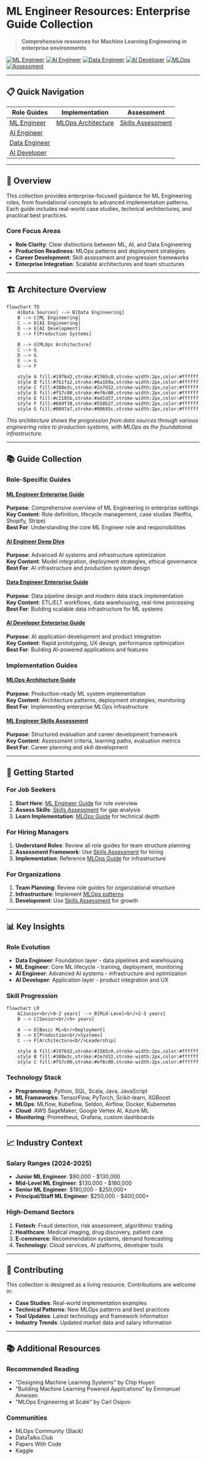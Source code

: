 # ML Engineer Resources: Enterprise Guide Collection

> **Comprehensive resources for Machine Learning Engineering in enterprise environments**

[![ML Engineer](https://img.shields.io/badge/Role-ML%20Engineer-blue)](ml_engineer_enterprise.md)
[![AI Engineer](https://img.shields.io/badge/Role-AI%20Engineer-purple)](ai_engineer_deepdive.md)
[![Data Engineer](https://img.shields.io/badge/Role-Data%20Engineer-green)](data_engineer_enterprise.md)
[![AI Developer](https://img.shields.io/badge/Role-AI%20Developer-red)](ai_developer_enterprise.md)
[![MLOps](https://img.shields.io/badge/Guide-MLOps-orange)](mlops_architecture_guide.md)
[![Assessment](https://img.shields.io/badge/Tool-Skills%20Assessment-teal)](ml_engineer_skills_assessment.md)

---

## 📋 Quick Navigation

| **Role Guides** | **Implementation** | **Assessment** |
|-----------------|-------------------|----------------|
| [ML Engineer](ml_engineer_enterprise.md) | [MLOps Architecture](mlops_architecture_guide.md) | [Skills Assessment](ml_engineer_skills_assessment.md) |
| [AI Engineer](ai_engineer_deepdive.md) | | |
| [Data Engineer](data_engineer_enterprise.md) | | |
| [AI Developer](ai_developer_enterprise.md) | | |

---

## 🎯 Overview

This collection provides enterprise-focused guidance for ML Engineering roles, from foundational concepts to advanced implementation patterns. Each guide includes real-world case studies, technical architectures, and practical best practices.

### **Core Focus Areas**
- **Role Clarity**: Clear distinctions between ML, AI, and Data Engineering
- **Production Readiness**: MLOps patterns and deployment strategies  
- **Career Development**: Skill assessment and progression frameworks
- **Enterprise Integration**: Scalable architectures and team structures

---

## 🏗️ Architecture Overview

```mermaid
flowchart TD
    A[Data Sources] --> B[Data Engineering]
    B --> C[ML Engineering]
    C --> D[AI Engineering]
    D --> E[AI Development]
    E --> F[Production Systems]
    
    B --> G[MLOps Architecture]
    C --> G
    D --> G
    E --> G
    G --> F
    
    style A fill:#1976d2,stroke:#1565c0,stroke-width:2px,color:#ffffff
    style B fill:#7b1fa2,stroke:#6a1b9a,stroke-width:2px,color:#ffffff
    style C fill:#388e3c,stroke:#2e7d32,stroke-width:2px,color:#ffffff
    style D fill:#f57c00,stroke:#ef6c00,stroke-width:2px,color:#ffffff
    style E fill:#c2185b,stroke:#ad1457,stroke-width:2px,color:#ffffff
    style F fill:#689f38,stroke:#558b2f,stroke-width:2px,color:#ffffff
    style G fill:#0097a7,stroke:#00695c,stroke-width:2px,color:#ffffff
```

*This architecture shows the progression from data sources through various engineering roles to production systems, with MLOps as the foundational infrastructure.*

---

## 📚 Guide Collection

### **Role-Specific Guides**

#### [ML Engineer Enterprise Guide](ml_engineer_enterprise.md)
**Purpose**: Comprehensive overview of ML Engineering in enterprise settings  
**Key Content**: Role definition, lifecycle management, case studies (Netflix, Shopify, Stripe)  
**Best For**: Understanding the core ML Engineer role and responsibilities

#### [AI Engineer Deep Dive](ai_engineer_deepdive.md)  
**Purpose**: Advanced AI systems and infrastructure optimization  
**Key Content**: Model integration, deployment strategies, ethical governance  
**Best For**: AI infrastructure and production system design

#### [Data Engineer Enterprise Guide](data_engineer_enterprise.md)
**Purpose**: Data pipeline design and modern data stack implementation  
**Key Content**: ETL/ELT workflows, data warehousing, real-time processing  
**Best For**: Building scalable data infrastructure for ML systems

#### [AI Developer Enterprise Guide](ai_developer_enterprise.md)
**Purpose**: AI application development and product integration  
**Key Content**: Rapid prototyping, UX design, performance optimization  
**Best For**: Building AI-powered applications and features

### **Implementation Guides**

#### [MLOps Architecture Guide](mlops_architecture_guide.md)
**Purpose**: Production-ready ML system implementation  
**Key Content**: Architecture patterns, deployment strategies, monitoring  
**Best For**: Implementing enterprise MLOps infrastructure

#### [ML Engineer Skills Assessment](ml_engineer_skills_assessment.md)
**Purpose**: Structured evaluation and career development framework  
**Key Content**: Assessment criteria, learning paths, evaluation metrics  
**Best For**: Career planning and skill development

---

## 🚀 Getting Started

### **For Job Seekers**
1. **Start Here**: [ML Engineer Guide](ml_engineer_enterprise.md) for role overview
2. **Assess Skills**: [Skills Assessment](ml_engineer_skills_assessment.md) for gap analysis
3. **Learn Implementation**: [MLOps Guide](mlops_architecture_guide.md) for technical depth

### **For Hiring Managers**
1. **Understand Roles**: Review all role guides for team structure planning
2. **Assessment Framework**: Use [Skills Assessment](ml_engineer_skills_assessment.md) for hiring
3. **Implementation**: Reference [MLOps Guide](mlops_architecture_guide.md) for infrastructure

### **For Organizations**
1. **Team Planning**: Review role guides for organizational structure
2. **Infrastructure**: Implement [MLOps patterns](mlops_architecture_guide.md)
3. **Development**: Use [Skills Assessment](ml_engineer_skills_assessment.md) for growth

---

## 📊 Key Insights

### **Role Evolution**
- **Data Engineer**: Foundation layer - data pipelines and warehousing
- **ML Engineer**: Core ML lifecycle - training, deployment, monitoring  
- **AI Engineer**: Advanced AI systems - infrastructure and optimization
- **AI Developer**: Application layer - product integration and UX

### **Skill Progression**
```mermaid
flowchart LR
    A[Junior<br/>0-2 years] --> B[Mid-Level<br/>2-5 years]
    B --> C[Senior<br/>5+ years]
    
    A --> D[Basic ML<br/>Deployment]
    B --> E[Production<br/>Systems]
    C --> F[Architecture<br/>Leadership]
    
    style A fill:#1976d2,stroke:#1565c0,stroke-width:2px,color:#ffffff
    style B fill:#388e3c,stroke:#2e7d32,stroke-width:2px,color:#ffffff
    style C fill:#f57c00,stroke:#ef6c00,stroke-width:2px,color:#ffffff
```

### **Technology Stack**
- **Programming**: Python, SQL, Scala, Java, JavaScript
- **ML Frameworks**: TensorFlow, PyTorch, Scikit-learn, XGBoost
- **MLOps**: MLflow, Kubeflow, Seldon, Airflow, Docker, Kubernetes
- **Cloud**: AWS SageMaker, Google Vertex AI, Azure ML
- **Monitoring**: Prometheus, Grafana, custom dashboards

---

## 📈 Industry Context

### **Salary Ranges (2024-2025)**
- **Junior ML Engineer**: $90,000 - $130,000
- **Mid-Level ML Engineer**: $130,000 - $180,000  
- **Senior ML Engineer**: $180,000 - $250,000+
- **Principal/Staff ML Engineer**: $250,000 - $400,000+

### **High-Demand Sectors**
1. **Fintech**: Fraud detection, risk assessment, algorithmic trading
2. **Healthcare**: Medical imaging, drug discovery, patient care
3. **E-commerce**: Recommendation systems, demand forecasting
4. **Technology**: Cloud services, AI platforms, developer tools

---

## 📝 Contributing

This collection is designed as a living resource. Contributions are welcome in:

- **Case Studies**: Real-world implementation examples
- **Technical Patterns**: New MLOps patterns and best practices  
- **Tool Updates**: Latest technology and framework information
- **Industry Trends**: Updated market data and salary information

---

## 📚 Additional Resources

### **Recommended Reading**
- "Designing Machine Learning Systems" by Chip Huyen
- "Building Machine Learning Powered Applications" by Emmanuel Ameisen
- "MLOps Engineering at Scale" by Carl Osipov

### **Communities**
- MLOps Community (Slack)
- DataTalks.Club
- Papers With Code
- Kaggle

